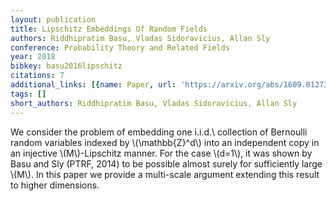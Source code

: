 ```yaml
---
layout: publication
title: Lipschitz Embeddings Of Random Fields
authors: Riddhipratim Basu, Vladas Sidoravicius, Allan Sly
conference: Probability Theory and Related Fields
year: 2018
bibkey: basu2016lipschitz
citations: 7
additional_links: [{name: Paper, url: 'https://arxiv.org/abs/1609.01273'}]
tags: []
short_authors: Riddhipratim Basu, Vladas Sidoravicius, Allan Sly
---
```

We consider the problem of embedding one i.i.d.\ collection of Bernoulli
random variables indexed by \\(\mathbb\{Z\}^d\\) into an independent copy in an
injective \\(M\\)-Lipschitz manner. For the case \\(d=1\\), it was shown by Basu and
Sly (PTRF, 2014) to be possible almost surely for sufficiently large \\(M\\). In
this paper we provide a multi-scale argument extending this result to higher
dimensions.
